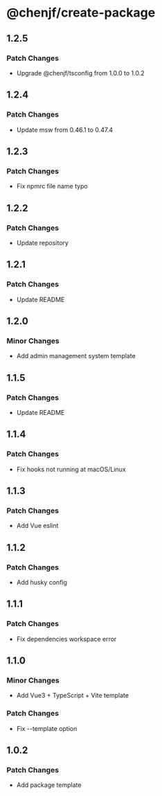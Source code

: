# @chenjf/create-package

## 1.2.5

### Patch Changes

- Upgrade @chenjf/tsconfig from 1.0.0 to 1.0.2

## 1.2.4

### Patch Changes

- Update msw from 0.46.1 to 0.47.4

## 1.2.3

### Patch Changes

- Fix npmrc file name typo

## 1.2.2

### Patch Changes

- Update repository

## 1.2.1

### Patch Changes

- Update README

## 1.2.0

### Minor Changes

- Add admin management system template

## 1.1.5

### Patch Changes

- Update README

## 1.1.4

### Patch Changes

- Fix hooks not running at macOS/Linux

## 1.1.3

### Patch Changes

- Add Vue eslint

## 1.1.2

### Patch Changes

- Add husky config

## 1.1.1

### Patch Changes

- Fix dependencies workspace error

## 1.1.0

### Minor Changes

- Add Vue3 + TypeScript + Vite template

### Patch Changes

- Fix --template option

## 1.0.2

### Patch Changes

- Add package template
